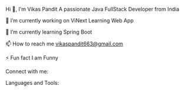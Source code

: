 Hi 👋, I'm Vikas Pandit
A passionate Java FullStack Developer from India


🔭 I’m currently working on ViNext Learning Web App

🌱 I’m currently learning Spring Boot

📫 How to reach me vikaspandit663@gmail.com

⚡ Fun fact I am Funny

Connect with me:


Languages and Tools:
